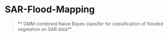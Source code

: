 # SAR-Flood-Mapping
> ** GMM combined Naive Bayes classifer for classification of flooded vegetation on SAR data**



